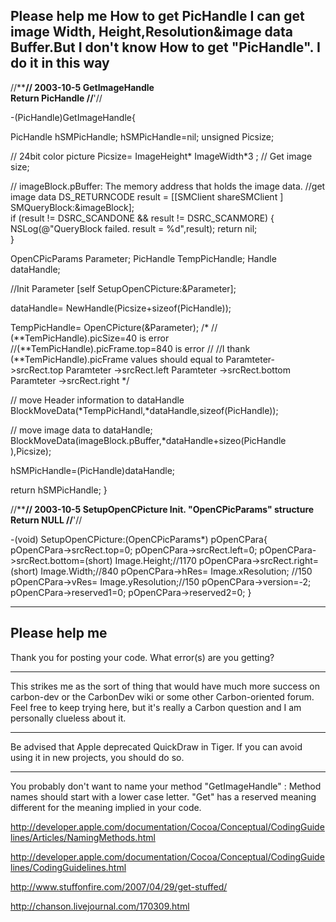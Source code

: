  Please help me
  How to get PicHandle
  I  can get image Width, Height,Resolution&image data Buffer.But I don't know How to get "PicHandle".
  I do it in this way
----
    

//******************************************************************************//
2003-10-5
GetImageHandle  
Return   PicHandle
//****************************************************************************'//

-(PicHandle)GetImageHandle{
   
 PicHandle hSMPicHandle;
 hSMPicHandle=nil;
 unsigned Picsize;

// 24bit color picture
Picsize= ImageHeight* ImageWidth*3 ; // Get image size;

// imageBlock.pBuffer:  The memory address that holds the image data.
//get image data
DS_RETURNCODE  result = [[SMClient shareSMClient ] SMQueryBlock:&imageBlock];       
if (result != DSRC_SCANDONE && result != DSRC_SCANMORE) 
     { 
        NSLog(@"QueryBlock failed. result = %d",result); 
        return  nil;  
     }

OpenCPicParams Parameter;
PicHandle TempPicHandle;
Handle dataHandle;

//Init Parameter
[self SetupOpenCPicture:&Parameter];

dataHandle= NewHandle(Picsize+sizeof(PicHandle));

TempPicHandle= OpenCPicture(&Parameter);
/*
// (**TemPicHandle).picSize=40 is error
//(**TemPicHandle).picFrame.top=840 is error
//
//I thank (**TemPicHandle).picFrame values should equal to
 Paramteter->srcRect.top
 Paramteter ->srcRect.left
 Paramteter ->srcRect.bottom
 Paramteter ->srcRect.right
*/ 

// move Header information to dataHandle
BlockMoveData(*TempPicHandl,*dataHandle,sizeof(PicHandle));  

// move image data to dataHandle; 
BlockMoveData(imageBlock.pBuffer,*dataHandle+sizeo(PicHandle ),Picsize);
        
hSMPicHandle=(PicHandle)dataHandle;

return hSMPicHandle;
}



//******************************************************************************//
2003-10-5
SetupOpenCPicture  Init. "OpenCPicParams" structure
Return   NULL
//****************************************************************************'//

  -(void) SetupOpenCPicture:(OpenCPicParams*) pOpenCPara{
 pOpenCPara->srcRect.top=0;
 pOpenCPara->srcRect.left=0;
 pOpenCPara->srcRect.bottom=(short) Image.Height;//1170
 pOpenCPara->srcRect.right=(short) Image.Width;//840
 pOpenCPara->hRes= Image.xResolution; //150
 pOpenCPara->vRes= Image.yResolution;//150
 pOpenCPara->version=-2;
 pOpenCPara->reserved1=0;
 pOpenCPara->reserved2=0;
}

----
Please help me
----
Thank you for posting your code. What error(s) are you getting?

----
This strikes me as the sort of thing that would have much more success on carbon-dev or the CarbonDev wiki or some other Carbon-oriented forum. Feel free to keep trying here, but it's really a Carbon question and I am personally clueless about it.

----

Be advised that Apple deprecated QuickDraw in Tiger. If you can avoid using it in new projects, you should do so.

----
You probably don't want to name your method "GetImageHandle" : 
Method names should start with a lower case letter.
"Get" has a reserved meaning different for the meaning implied in your code.

<http://developer.apple.com/documentation/Cocoa/Conceptual/CodingGuidelines/Articles/NamingMethods.html>

<http://developer.apple.com/documentation/Cocoa/Conceptual/CodingGuidelines/CodingGuidelines.html>

<http://www.stuffonfire.com/2007/04/29/get-stuffed/>

<http://chanson.livejournal.com/170309.html>
